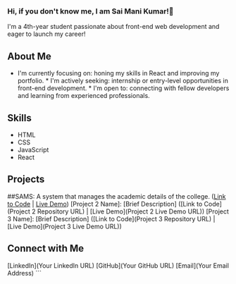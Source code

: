 ### Hi, if you don't know me, I am Sai Mani Kumar!👋 
I'm a 4th-year student passionate about front-end web development and eager to launch my career!
## About Me 
* I'm currently focusing on: honing my skills in React and improving my portfolio. * I'm actively seeking: internship or entry-level opportunities in front-end development. * I'm open to: connecting with fellow developers and learning from experienced professionals.
## Skills 
* HTML
* CSS
* JavaScript
* React 
## Projects 
##SAMS: 
A system that manages the academic details of the college.
([Link to Code](https://github.com/bhargavi2520/SAMS) | [Live Demo](https://bhargavi2520.github.io/SAMS/login)) 
[Project 2 Name]: [Brief Description] ([Link to Code](Project 2 Repository URL) | [Live Demo](Project 2 Live Demo URL)) 
[Project 3 Name]: [Brief Description] ([Link to Code](Project 3 Repository URL) | [Live Demo](Project 3 Live Demo URL)) 
## Connect with Me 
[LinkedIn](Your LinkedIn URL) 
[GitHub](Your GitHub URL) 
[Email](Your Email Address) ``` 

